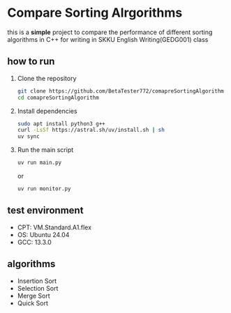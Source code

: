 # Compare Sorting Alrgorithms
this is a **simple** project to compare the performance of different sorting algorithms in C++ for writing in SKKU English Writing(GEDG001) class

## how to run
1. Clone the repository
   ```bash
   git clone https://github.com/BetaTester772/comapreSortingAlgorithm
   cd comapreSortingAlgorithm
    ```
2. Install dependencies
   ```bash
   sudo apt install python3 g++
   curl -LsSf https://astral.sh/uv/install.sh | sh
   uv sync
   ```
3. Run the main script
   ```bash
   uv run main.py
   ```
   or
    ```bash
    uv run monitor.py
    ```
## test environment
- CPT: VM.Standard.A1.flex
- OS: Ubuntu 24.04
- GCC: 13.3.0

## algorithms
- Insertion Sort
- Selection Sort
- Merge Sort
- Quick Sort